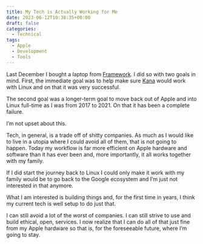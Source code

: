 ```yaml
---
title: My Tech is Actually Working for Me
date: 2023-06-12T10:38:35+00:00
draft: false
categories:
  - Technical
tags:
  - Apple
  - Development
  - Tools
---
```


Last December I bought a laptop from [Framework][1]. I did so with two goals in mind. First, the immediate goal was to help make sure [Kana][2] would work with Linux and on that it was very successful.

The second goal was a longer-term goal to move back out of Apple and into Linux full-time as I was from 2017 to 2021. On that it has been a complete failure.

I’m not upset about this.

Tech, in general, is a trade off of shitty companies. As much as I would like to live in a utopia where I could avoid all of them, that is not going to happen. Today my workflow is far more efficient on Apple hardware and software than it has ever been and, more importantly, it all works together with my family.

If I did start the journey back to Linux I could only make it work with my family would be to go back to the Google ecosystem and I’m just not interested in that anymore.

What I am interested is building things and, for the first time in years, I think my current tech is well setup to do just that.

I can still avoid a lot of the worst of companies. I can still strive to use and build ethical, open, services. I now realize that I can do all of that just fine from my Apple hardware so that is, for the foreseeable future, where I’m going to stay.

 [1]: https://frame.work
 [2]: https://github.com/ChrisWiegman/kana/